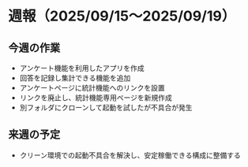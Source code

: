 # 週報（2025/09/15〜2025/09/19）

## 今週の作業
- アンケート機能を利用したアプリを作成  
- 回答を記録し集計できる機能を追加  
- アンケートページに統計機能へのリンクを設置  
- リンクを廃止し、統計機能専用ページを新規作成  
- 別フォルダにクローンして起動を試したが不具合が発生  

## 来週の予定
- クリーン環境での起動不具合を解決し、安定稼働できる構成に整備する
